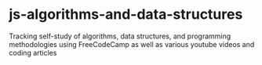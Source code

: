 # js-algorithms-and-data-structures

Tracking self-study of algorithms, data structures, and programming methodologies using FreeCodeCamp as well as various youtube videos and coding articles
